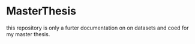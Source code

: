 # MasterThesis
this repository is only a furter documentation on on datasets and coed for my master thesis.
